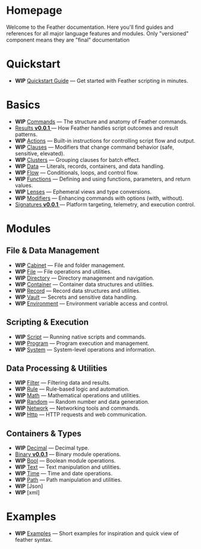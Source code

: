 # Homepage

Welcome to the Feather documentation. Here you'll find guides and references for all major language features and modules.
Only "versioned" component means they are "final" documentation

# Quickstart

- **WIP** [Quickstart Guide](./quickstart.md) — Get started with Feather scripting in minutes.

# Basics

- **WIP** [Commands](./syntax/commands.md) — The structure and anatomy of Feather commands.
- [Results **v0.0.1** ](./syntax/results-0.0.1.md) — How Feather handles script outcomes and result patterns.
- **WIP** [Actions](./syntax/actions.md) — Built-in instructions for controlling script flow and output.
- **WIP** [Clauses](./syntax/clauses.md) — Modifiers that change command behavior (safe, sensitive, elevated).
- **WIP** [Clusters](./syntax/clusters.md) — Grouping clauses for batch effect.
- **WIP** [Data](./syntax/data.md) — Literals, records, containers, and data handling.
- **WIP** [Flow](./syntax/flow.md) — Conditionals, loops, and control flow.
- **WIP** [Functions](./syntax/functions.md) — Defining and using functions, parameters, and return values.
- **WIP** [Lenses](./syntax/lenses.md) — Ephemeral views and type conversions.
- **WIP** [Modifiers](./syntax/modifiers.md) — Enhancing commands with options (with, without).
- [Signatures **v0.0.1** ](./basics/signatures-0.0.1.md) — Platform targeting, telemetry, and execution control.

# Modules

## File & Data Management

- **WIP** [Cabinet](./modules/cabinet.md) — File and folder management.
- **WIP** [File](./modules/file.md) — File operations and utilities.
- **WIP** [Directory](./modules/directory.md) — Directory management and navigation.
- **WIP** [Container](./modules/container.md) — Container data structures and utilities.
- **WIP** [Record](./modules/record.md) — Record data structures and utilities.
- **WIP** [Vault](./modules/vault.md) — Secrets and sensitive data handling.
- **WIP** [Environment](./modules/environment.md) — Environment variable access and control.

## Scripting & Execution

- **WIP** [Script](./modules/script.md) — Running native scripts and commands.
- **WIP** [Program](./modules/program.md) — Program execution and management.
- **WIP** [System](./modules/system.md) — System-level operations and information.

## Data Processing & Utilities

- **WIP** [Filter](./modules/filter.md) — Filtering data and results.
- **WIP** [Rule](./modules/rule.md) — Rule-based logic and automation.
- **WIP** [Math](./modules/math.md) — Mathematical operations and utilities.
- **WIP** [Random](./modules/random.md) — Random number and data generation.
- **WIP** [Network](./modules/network.md) — Networking tools and commands.
- **WIP** [Http](./modules/http.md) — HTTP requests and web communication.

## Containers & Types

- **WIP** [Decimal](./modules/decimal.md) — Decimal type.
- [Binary **v0.0.1**](./modules/binary/0.0.1.md) — Binary module operations.
- **WIP** [Bool](./modules/bool.md) — Boolean module operations.
- **WIP** [Text](./modules/text.md) — Text manipulation and utilities.
- **WIP** [Time](./modules/time.md) — Time and date operations.
- **WIP** [Path](./modules/path.md) — Path manipulation and utilities.
- **WIP** [Json]
- **WIP** [xml]

# Examples

- **WIP** [Examples](./examples.md) — Short examples for inspiration and quick view of feather syntax.
